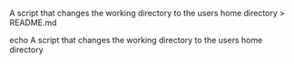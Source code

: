 A script that changes the working directory to the users home directory >  README.md

echo A script that changes the working directory to the users home directory
